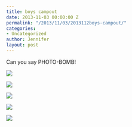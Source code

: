 ```yaml
---
title: boys campout
date: 2013-11-03 00:00:00 Z
permalink: "/2013/11/03/2013112boys-campout/"
categories:
- Uncategorized
author: Jennifer
layout: post
---
```


Can you say PHOTO-BOMB!&nbsp;

<div class="image-gallery-wrapper">
  <p>
    <img src="/teamelam/assets/images/boys-campout/2013-10-19+14.53.26-1.jpg" />
  </p>

  <p>
    <img src="/teamelam/assets/images/boys-campout/2013-10-19+14.39.11.jpg" />
  </p>

  <p>
    <img src="/teamelam/assets/images/boys-campout/2013-10-19+14.52.31.jpg" />
  </p>

  <p>
    <img src="/teamelam/assets/images/boys-campout/2013-10-19+14.39.51.jpg" />
  </p>

  <p>
    <img src="/teamelam/assets/images/boys-campout/2013-10-19+19.12.34.jpg" />
  </p>
</div>
